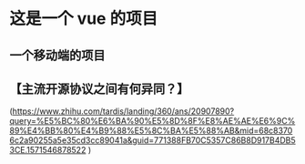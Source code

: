 # 这是一个 vue 的项目

## 一个移动端的项目

## 【主流开源协议之间有何异同？】

(https://www.zhihu.com/tardis/landing/360/ans/20907890?query=%E5%BC%80%E6%BA%90%E5%8D%8F%E8%AE%AE%E6%9C%89%E4%BB%80%E4%B9%88%E5%8C%BA%E5%88%AB&mid=68c83706c2a90255a5e35cd3cc89041a&guid=771388FB70C5357C86B8D917B4DB53CE.1571546878522
)
